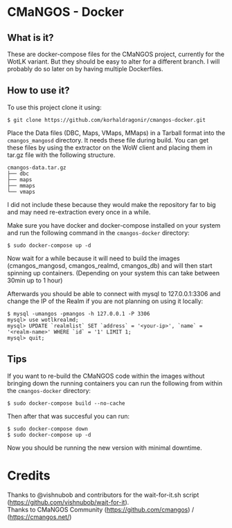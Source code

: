 # CMaNGOS - Docker
## What is it?
These are docker-compose files for the CMaNGOS project, currently for the WotLK variant. But they should be easy to alter for a different branch. I will probably do so later on by having multiple Dockerfiles.

## How to use it?
To use this project clone it using:
```
$ git clone https://github.com/korhaldragonir/cmangos-docker.git
```

Place the Data files (DBC, Maps, VMaps, MMaps) in a Tarball format into the `cmangos_mangosd` directory. It needs these file during build. You can get these files by using the extractor on the WoW client and placing them in tar.gz file with the following structure.
```
cmangos-data.tar.gz
├── dbc
├── maps
├── mmaps
└── vmaps
```
I did not include these because they would make the repository far to big and may need re-extraction every once in a while.

Make sure you have docker and docker-compose installed on your system and run the following command in the `cmangos-docker` directory:
```
$ sudo docker-compose up -d
```

Now wait for a while because it will need to build the images (cmangos_mangosd, cmangos_realmd, cmangos_db) and will then start spinning up containers. (Depending on your system this can take between 30min up to 1 hour)

Afterwards you should be able to connect with mysql to 127.0.0.1:3306 and change the IP of the Realm if you are not planning on using it locally:
```
$ mysql -umangos -pmangos -h 127.0.0.1 -P 3306
mysql> use wotlkrealmd;
mysql> UPDATE `realmlist` SET `address` = '<your-ip>', `name` = '<realm-name>' WHERE `id` = '1' LIMIT 1;
mysql> quit;
```

## Tips
If you want to re-build the CMaNGOS code within the images without bringing down the running containers you can run the following from within the `cmangos-docker` directory:
```
$ sudo docker-compose build --no-cache
```

Then after that was succesful you can run:
```
$ sudo docker-compose down
$ sudo docker-compose up -d
```
Now you should be running the new version with minimal downtime.

# Credits
Thanks to @vishnubob and contributors for the wait-for-it.sh script (https://github.com/vishnubob/wait-for-it).  
Thanks to CMaNGOS Community (https://github.com/cmangos) / (https://cmangos.net/)  